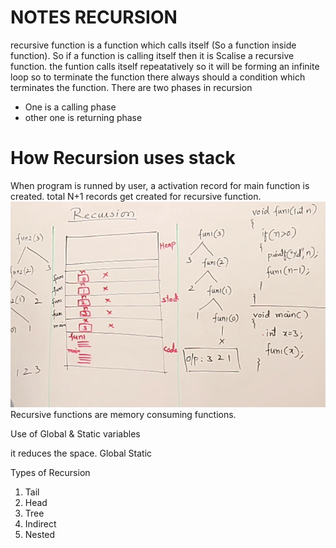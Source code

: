 
# NOTES RECURSION

recursive function is a function which  calls itself (So a function inside function).
So if a function is calling itself then it is Scalise a recursive function.
the funtion calls itself repeatatively  so it will be forming an infinite loop so to terminate the function there always should a condition which terminates the function.
There are two phases in recursion

- One is a calling phase
- other one is returning phase

# How Recursion uses stack

When program is runned by user, a activation record for main function is created.
total N+1 records get created for recursive function.
![Recursion Stack Use](https://github.com/i-shivamsoni/Dsa_Learning/blob/master/Image_Assets/recursion/stackinrec.png)
Recursive functions are memory consuming functions.

Use of Global & Static variables

it reduces the space.
Global
Static

Types of Recursion

1. Tail 
2. Head
3. Tree
4. Indirect
5. Nested
